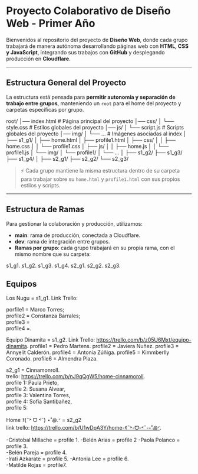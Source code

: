 # Proyecto Colaborativo de Diseño Web - Primer Año

Bienvenidos al repositorio del proyecto de **Diseño Web**, donde cada grupo trabajará de manera autónoma desarrollando páginas web con **HTML, CSS y JavaScript**, integrando sus trabajos con **GitHub** y desplegando producción en **Cloudflare**.


---


## Estructura General del Proyecto


La estructura está pensada para **permitir autonomía y separación de trabajo entre grupos**, manteniendo un `root` para el home del proyecto y carpetas específicas por grupo.


root/
│── index.html # Página principal del proyecto
│── css/
│ └── style.css # Estilos globales del proyecto
│── js/
│ └── script.js # Scripts globales del proyecto
│── img/
│ └── ... # Imágenes asociadas al index
│
├── s1_g1/
│ ├── home.html
│ ├── profile1.html
│ ├── css/
│ │ ├── home.css
│ │ └── profile1.css
│ ├── js/
│ │ ├── home.js
│ │ └── profile1.js
│ └── img/
│ └── profile1/
│ └── ...
│
├── s1_g2/
├── s1_g3/
├── s1_g4/
│
├── s2_g1/
├── s2_g2/
└── s2_g3/

> ⚡ Cada grupo mantiene la misma estructura dentro de su carpeta para trabajar sobre su `home.html` y `profile1.html` con sus propios estilos y scripts.

---

## Estructura de Ramas

Para gestionar la colaboración y producción, utilizamos:  

- **main**: rama de producción, conectada a Cloudflare.  
- **dev**: rama de integración entre grupos.  
- **Ramas por grupo**: cada grupo trabajará en su propia rama, con el mismo nombre que su carpeta:  

s1_g1. 
s1_g2. 
s1_g3. 
s1_g4. 
s2_g1. 
s2_g2. 
s2_g3.  


## Equipos

Los Nugu = s1_g1. 
Link Trello:  

porfile1 = Marco Torres;  
profile2 = Constanza Barrales;  
profile3 =   
profile4 =. 
   
Equipo Dinamita = s1_g2. 
Link Trello: https://trello.com/b/z05U6Mxt/equipo-dinamita. 
profile1 = Pedro Martens. 
profile2 = Javiera Nuñez. 
profile3 = Annyelit Calderón. 
profile4 = Antonia Zúñiga. 
profile5 = Kimmberlly Coronado. 
profile6 = Almendra Plaza. 

s2_g1 =  Cinnamonroll.  
trello: https://trello.com/b/nJ9qQgW5/home-cinnamoroll.    
profile 1: Paula Prieto,    
profile 2: Susana Alvear,   
profile 3: Valentina Torres,  
profile 4: Sofia Santibañez,   
profile 5:   


Home ꉂ(˵˃ ᗜ ˂˵) ⋆˚꩜.ᐟ = s2_g2   
link trello: https://trello.com/b/U1wDpA3Y/home-ꉂ˵˃-ᗜ-˂˵-⋆˚꩜ᐟ. 

-Cristobal Millache = profile 1. 
-Belén Arias = profile 2 
-Paola Polanco = profile 3.  
-Belén Pareja = profile 4.  
-Irati Azkarate = profile 5. 
 -Antonia Lee = profile 6.  
 -Matilde Rojas = profile7. 

